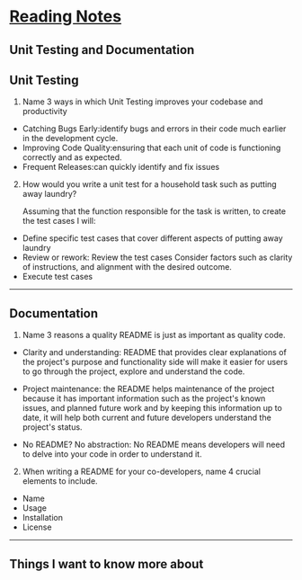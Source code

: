 # [Reading Notes](../README.md)

## Unit Testing and Documentation

## Unit Testing
1. Name 3 ways in which Unit Testing improves your codebase and productivity

- Catching Bugs Early:identify bugs and errors in their code much earlier in the development cycle.
- Improving Code Quality:ensuring that each unit of code is functioning correctly and as expected.
- Frequent Releases:can quickly identify and fix issues

2. How would you write a unit test for a household task such as putting away laundry?

    Assuming that the function responsible for the task is written, to create the test cases I will:

- Define specific test cases that cover different aspects of putting away laundry
- Review or rework: Review the test cases Consider factors such as clarity of instructions, and alignment with the desired outcome.
- Execute test cases

---
## Documentation

 1. Name 3 reasons a quality README is just as important as quality code.

 - Clarity and understanding:  README that provides clear explanations of the project's purpose and functionality side will make it easier for users to go through the project, explore and understand the code.

- Project maintenance: the README helps maintenance of the project because it has important information such as the project's known issues, and planned future work and by keeping this information up to date, it will help both current and future developers understand the project's status.

- No README? No abstraction: No README means developers will need to delve into your code in order to understand it.

2. When writing a README for your co-developers, name 4 crucial elements to include.
- Name
- Usage
- Installation
- License

--- 

## Things I want to know more about
 
